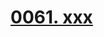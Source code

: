 # [0061. xxx](https://github.com/Tdahuyou/chrome/tree/main/0061.%20xxx)

<!-- region:toc -->

<!-- endregion:toc -->


